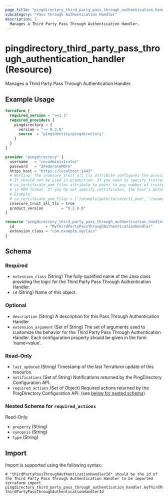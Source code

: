 ```yaml
---
page_title: "pingdirectory_third_party_pass_through_authentication_handler Resource - terraform-provider-pingdirectory"
subcategory: "Pass Through Authentication Handler"
description: |-
  Manages a Third Party Pass Through Authentication Handler.
---
```


# pingdirectory_third_party_pass_through_authentication_handler (Resource)

Manages a Third Party Pass Through Authentication Handler.

## Example Usage

```terraform
terraform {
  required_version = ">=1.1"
  required_providers {
    pingdirectory = {
      version = "~> 0.3.0"
      source  = "pingidentity/pingdirectory"
    }
  }
}

provider "pingdirectory" {
  username   = "cn=administrator"
  password   = "2FederateM0re"
  https_host = "https://localhost:1443"
  # Warning: The insecure_trust_all_tls attribute configures the provider to trust any certificate presented by the PingDirectory server.
  # It should not be used in production. If you need to specify trusted CA certificates, use the
  # ca_certificate_pem_files attribute to point to any number of trusted CA certificate files
  # in PEM format. If you do not specify certificates, the host's default root CA set will be used.
  # Example:
  # ca_certificate_pem_files = ["/example/path/to/cacert1.pem", "/example/path/to/cacert2.pem"]
  insecure_trust_all_tls = true
  product_version        = "9.2.0.0"
}

resource "pingdirectory_third_party_pass_through_authentication_handler" "myThirdPartyPassThroughAuthenticationHandler" {
  id              = "MyThirdPartyPassThroughAuthenticationHandler"
  extension_class = "com.example.myclass"
}
```

<!-- schema generated by tfplugindocs -->
## Schema

### Required

- `extension_class` (String) The fully-qualified name of the Java class providing the logic for the Third Party Pass Through Authentication Handler.
- `id` (String) Name of this object.

### Optional

- `description` (String) A description for this Pass Through Authentication Handler
- `extension_argument` (Set of String) The set of arguments used to customize the behavior for the Third Party Pass Through Authentication Handler. Each configuration property should be given in the form 'name=value'.

### Read-Only

- `last_updated` (String) Timestamp of the last Terraform update of this resource.
- `notifications` (Set of String) Notifications returned by the PingDirectory Configuration API.
- `required_actions` (Set of Object) Required actions returned by the PingDirectory Configuration API. (see [below for nested schema](#nestedatt--required_actions))

<a id="nestedatt--required_actions"></a>
### Nested Schema for `required_actions`

Read-Only:

- `property` (String)
- `synopsis` (String)
- `type` (String)

## Import

Import is supported using the following syntax:

```shell
# "thirdPartyPassThroughAuthenticationHandlerId" should be the id of the Third Party Pass Through Authentication Handler to be imported
terraform import pingdirectory_third_party_pass_through_authentication_handler.myThirdPartyPassThroughAuthenticationHandler thirdPartyPassThroughAuthenticationHandlerId
```


